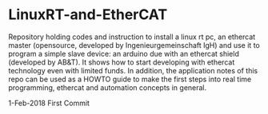 # LinuxRT-and-EtherCAT

Repository holding codes and instruction to install a linux rt pc, an ethercat master (opensource, developed by Ingenieurgemeinschaft IgH) and use it to program a simple slave device: an arduino due with an ethercat shield (developed by AB&T).
It shows how to start developing with ethercat technology even with limited funds. In addition, the application notes of this repo can be used as a HOWTO guide to make the first steps into real time programming, ethercat and automation concepts in general.

1-Feb-2018 First Commit
